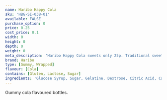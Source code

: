 ```yaml
---
name: Haribo Happy Cola
sku: 'HBG-SI-038-01'
available: FALSE
purchase_option: 0
price: 0.25
cost_price: 0.1
width: 0
height: 0
depth: 0
weight: 0
meta_description: 'Haribo Happy Cola sweets only 25p. Traditional sweets and more at Humbugs Confectionery Store. Specialists in satisfying your sweet tooth!'
brand: Haribo
type: [Gummy, Wrapped]
flavour: [Cola]
contains: [Gluten, Lactose, Sugar]
ingredients: 'Glucose Syrup, Sugar, Gelatine, Dextrose, Citric Acid, Caramelised Sugar Syrup, Flavouring, Vegetable Oil, Glazing Agents: Beeswax, Carnauba Wax'
---
```

Gummy cola flavoured bottles.